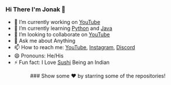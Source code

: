 ### Hi There I'm Jonak 👋

- 🔭 I’m currently working on [YouTube](https://www.youtube.com/)
- 🌱 I’m currently learning [Python](https://www.python.org/) and [Java](https://www.java.com/en/)
- 👯 I’m looking to collaborate on [YouTube](https://www.youtube.com/)
- 💬 Ask me about Anything
- 📫 How to reach me: [YouTube](https://www.youtube.com/channel/UC6IPfVhkqfcfBZCko6Q9mnQ?view_as=subscriber), [Instagram](https://www.instagram.com/jonakadiptakalita_2596/?hl=en), [Discord](https://discord.com/channels/752800104112717826/753079863648190536)
- 😄 Pronouns: He/His
- ⚡ Fun fact: I Love [Sushi](https://en.wikipedia.org/wiki/Sushi) Being an Indian

<div align="center">
    ### Show some ❤️ by starring some of the repositories!
</div>
